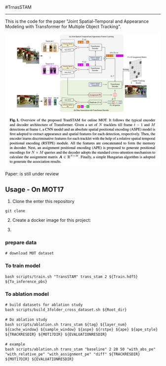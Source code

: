 #TrnasSTAM

------
This is the code for the paper "Joint Spatial-Temporal and Appearance Modeling with Transformer for Multiple Object Tracking".

![img.png](images/framework.png)

Paper: is still under review



## Usage - On MOT17

1. Clone the enter this repository
```commandline
git clone 
```


2. Create a docker image for this project:


3. 


### prepare data
```
# download MOT dataset
```


### To train model

```
bash scripts/train.sh "TransSTAM" trans_stam 2 ${Train.hdf5} ${To_inference_pbs}
```

### To ablation model

```
# build datasets for ablation study
bash scripts/build_3folder_cross_dataset.sh ${Root_dir}

# Do ablation study
bash scripts/ablation.sh trans_stam ${tag} ${layer_num} ${cache_window} ${sample_window} ${aspe} ${rstpe} ${ape} ${ape_style} ${TRACKRESDIR} ${MOT17DIR} ${EVALUATIONRESDIR}

# example
bash scripts/ablation.sh trans_stam "baseline" 2 20 50 "with_abs_pe" "with_relative_pe" "with_assignment_pe" "diff" ${TRACKRESDIR} ${MOT17DIR} ${EVALUATIONRESDIR}

```

